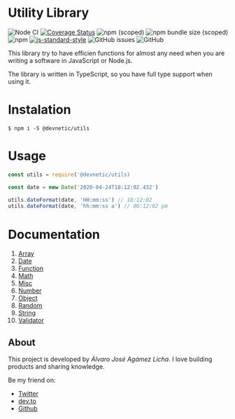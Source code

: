# Utility Library

![Node CI](https://github.com/devnetic/utils/workflows/Node%20CI/badge.svg)
[![Coverage Status](https://coveralls.io/repos/github/devnetic/utils/badge.svg?branch=master)](https://coveralls.io/github/devnetic/utils?branch=master)
![npm (scoped)](https://img.shields.io/npm/v/@devnetic/utils)
![npm bundle size (scoped)](https://img.shields.io/bundlephobia/minzip/@devnetic/utils?color=red)
![npm](https://img.shields.io/npm/dt/@devnetic/utils)
[![js-standard-style](https://img.shields.io/badge/code%20style-standard-brightgreen.svg?style=flat-square)](https://github.com/feross/standard)
![GitHub issues](https://img.shields.io/github/issues-raw/devnetic/utils)
![GitHub](https://img.shields.io/github/license/devnetic/utils)

This library try to have efficien functions for almost any need when you are writing a software in JavaScript or Node.js.

The library is written in TypeScript, so you have full type support when using it.

# Instalation

```shell
$ npm i -S @devnetic/utils
```

# Usage

```ts
const utils = require('@devnetic/utils)

const date = new Date('2020-04-24T18:12:02.432')

utils.dateFormat(date, 'HH:mm:ss') // 18:12:02
utils.dateFormat(date, 'hh:mm:ss a') // 06:12:02 pm
```

# Documentation

1. [Array](https://github.com/devnetic/utils/blob/master/docs/array.md)
2. [Date](https://github.com/devnetic/utils/blob/master/docs/date.md)
3. [Function](https://github.com/devnetic/utils/blob/master/docs/function.md)
4. [Math](https://github.com/devnetic/utils/blob/master/docs/math.md)
5. [Misc](https://github.com/devnetic/utils/blob/master/docs/misc.md)
6. [Number](https://github.com/devnetic/utils/blob/master/docs/number.md)
7. [Object](https://github.com/devnetic/utils/blob/master/docs/object.md)
8. [Random](https://github.com/devnetic/utils/blob/master/docs/random.md)
9. [String](https://github.com/devnetic/utils/blob/master/docs/string.md)
10. [Validator](https://github.com/devnetic/utils/blob/master/docs/validator.md)

## About

This project is developed by _Álvaro José Agámez Licha_. I love building products and sharing knowledge.

Be my friend on:

- [Twitter](https://twitter.com/aagamezl)
- [dev.to](https://dev.to/aagamezl)
- [Github](https://github.com/aagamezl)
